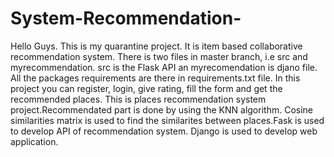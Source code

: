 # System-Recommendation-
Hello Guys. This is my quarantine project. It is item based collaborative recommendation system. There is two files in master branch, i.e src and myrecommendation. src is the Flask API an myrecomendation is djano file. All the packages requirements are there in requirements.txt file.   In this project you can register, login, give rating, fill the form and get the recommended places.  This is places recommendation system project.Recommendated part is done by using the KNN algorithm. Cosine similarities matrix is used to find the similarites between places.Fask is used to develop API of recommendation system. Django is used to develop web application.
